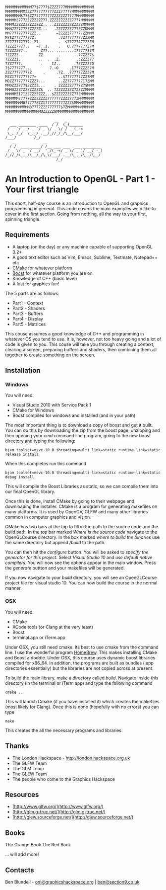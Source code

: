 
    MMMMMMMMMMMM77$7777$ZZZZ777MMMMMMMMMMMMM
    MMMMMMMMMZZZ7777777777ZZZ77777MMMMMMMMMM
    MMMMMMM$77$ZZ77777777ZZZZZZZ7777MMMMMMMM
    MMMMMZ777ZZZZZZZZ77.ZZZZZZZZZZ7777MMMMMM
    MMMMZZZZZZZZZZZZZ,. ..ZZZZZZZZZZZZZMMMMM
    MMN7ZZ777ZZZZZZZ...   .ZZZZZZZ777ZZZDMMM
    MM777777777ZZZ..       =ZZZZZ777777ZZMMM
    M7$Z77777777Z.          .7Z77777777ZZZMM
    ZZZZ7777777..Z7.        . .$77777777ZZZM
    7ZZZZ7777..   ~7..I.    .   O.7777777Z7M
    7ZZZZZ77..      Z77... ........I77777$7M
    7ZZZZZ..       ZZ.      .      ..77ZZZ7$
    7ZZZZI.        ..  .  .Z.       .:ZZZZ77
    7ZZ7777.        .    IZ..      .7ZZZZZ7D
    7$7777777...        7.~O     .I777ZZZZ7M
    ZZZ77777777Z     .     .7Z. .777777ZZZ7M
    MZZI777777777+          ..$77777777ZZ7MM
    MDZZ7777777ZZZ7...      ..ZZ7777777I7ZMM
    MMOZZZ777$ZZZZZ...    . ZZZZZZ7777Z7$MMM
    MMMOZZZ7ZZZZZZZZ$  .. 7ZZZZZZZZ7ZZZZMMMM
    MMMMMZI7IZZZZZZZZZ,..$ZZZZZZZZZ77ZMMMMMM
    MMMMMM77777ZZZZZZZZ777777ZZZZ777ZMMMMMMM
    MMMMMMMM877777ZZZI777777777ZZZ$MMMMMMMMM
    MMMMMMMMMMM87777ZZZ777777$7ZMMMMMMMMMMMM
    MMMMMMMMMMMMMMMMDZZZZZ8MMMMMMMMMMMMMMMMM

                          __   _
      ___ ________ ____  / /  (_)______
     / _ `/ __/ _ `/ _ \/ _ \/ / __(_-<
     \_, /_/  \_,_/ .__/_//_/_/\__/___/
    /___/        /_/
       __            __
      / /  ___ _____/ /__ ___ ___  ___ ________
     / _ \/ _ `/ __/  '_/(_-</ _ \/ _ `/ __/ -_)
    /_//_/\_,_/\__/_/\_\/___/ .__/\_,_/\__/\__/
                           /_/


# An Introduction to OpenGL  - Part 1 - Your first triangle #


This short, half-day course is an introduction to OpenGL and graphics programming in general. This code covers the main examples we'd like to cover in the first section. Going from nothing, all the way to your first, spinning triangle. 


## Requirements ##

  * A laptop (on the day) or any machine capable of supporting OpenGL 3.2+
  * A good text editor such as Vim, Emacs, Sublime, Textmate, Notepad++ etc
  * [CMake](http://www.cmake.org/cmake/resources/software.html) for whatever platform
  * [Boost](http://www.boost.org/) for whatever platform you are on
  * Knowledge of C++ (basic level)
  * A lust for graphics fun!

The 5 parts are as follows:

  * Part1 - Context
  * Part2 - Shaders
  * Part3 - Buffers
  * Part4 - Display
  * Part5 - Matrices

This couse assumes a good knowledge of C++ and programming in whatever OS you tend to use. It is, however, not too heavy going and a lot of code is given to you. This couse will take you through creating a context, clearing a screen, preparing buffers and shaders, then combining them all together to create something on the screen.

## Installation ##

### Windows ###

You will need:

  * Visual Studio 2010 with Service Pack 1
  * CMake for Windows
  * Boost compiled for windows and installed (and in your path)

The most important thing is to download a copy of boost and get it built. You can do this by downloading the zip from the boost page, unzipping and then opening your *cmd* command line program, going to the new boost directory and typing the following:

    bjam toolset=msvc-10.0 threading=multi link=static runtime-link=static release install


When this completes run this command

    bjam toolset=msvc-10.0 threading=multi link=static runtime-link=static debug install

This will compile the Boost Libraries as static, so we can compile them into our final OpenGL library.

Once this is done, install CMake by going to their webpage and downloading the installer. CMake is a program for generating makefiles on many platforms. It is used by OpenCV, GLFW and many other libraries common in computer graphics and vision.

CMake has two bars at the top to fill in the path to the source code and the build path. In the top bar marked *Where is the source code* navigate to the OpenGLCourse directory. In the box marked *where to build the binaries* use the same directory but append */build* to the  path.

You can then hit the *configure* button. You will be asked to *specify the generator for this project*. Select *Visual Studio 10* and *use default native compilers*. You will now see the options appear in the main window. Press the *generate* buttton and your makefiles will be generated. 

If you now navigate to your *build* directory, you will see an OpenGLCourse project file for visual studio 10. You can now build the course in the normal manner.


### OSX ###

You will need:
  * CMake
  * XCode tools (or Clang at the very least)
  * Boost
  * terminal.app or iTerm.app

Under OSX, you still need cmake. Its best to use cmake from the command line. I use the wonderful program [HomeBrew](http://mxcl.github.io/homebrew/). This makes installing CMake and Boost a doddle. Under OSX, this course uses dynamic boost libraries compiled for x86_64. In addition, the programs are built as bundles (.app directories essentially) but the libraries are not copied across at present.

To build the main library, make a directory called *build*. Navigate inside this directory (in the terminal or iTerm app) and type the following command

    cmake ..

This will launch Cmake (if you have installed it) which creates the makefiles (most likely for Clang). Once this is done (hopefully with no errors) you can type

    make

This creates the all the necessary programs and libraries.


## Thanks ##

  * The London Hackspace - http://london.hackspace.org.uk
  * The GLFW Team
  * The GLM Team
  * The GLEW Team
  * The people who come to the Graphics Hackspace


## Resources ##

  * [http://www.glfw.org/](http://www.glfw.org/)
  * [http://glm.g-truc.net/](http://glm.g-truc.net/)
  * [http://glew.sourceforge.net/](http://glew.sourceforge.net/)


## Books ##
 
The Orange Book
The Red Book

... will add more!

## Contacts ##

Ben Blundell - oni@graphicshackspace.org | ben@section9.co.uk